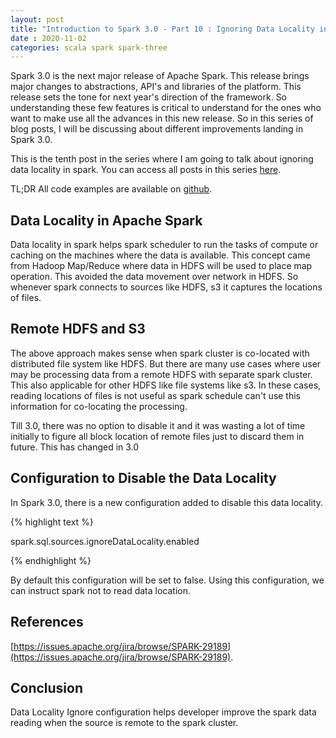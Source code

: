 ```yaml
---
layout: post
title: "Introduction to Spark 3.0 - Part 10 : Ignoring Data Locality in Spark"
date : 2020-11-02
categories: scala spark spark-three 
---
```

Spark 3.0 is the next major release of Apache Spark. This release brings major changes to abstractions, API's and libraries of the platform. This release sets the tone for next year's direction of the framework. So understanding these few features is critical to understand for the ones who want to make use all the advances in this new release. So in this series of blog posts, I will be discussing about different improvements landing in Spark 3.0.

This is the tenth post in the series where I am going to talk about ignoring data locality in spark. You can access all posts in this series [here](/categories/spark-three).

TL;DR All code examples are available on [github](https://github.com/phatak-dev/spark-3.0-examples).


## Data Locality in Apache Spark

Data locality in spark helps spark scheduler to run the tasks of compute or caching on the machines where the data is available. This concept came from Hadoop Map/Reduce where data in HDFS will be used to place map operation. This avoided the data movement over network in HDFS. So whenever spark connects to sources like HDFS, s3 it captures the locations of files.

## Remote HDFS and S3

The above approach makes sense when spark cluster is co-located with distributed file system like HDFS. But there are many use cases where user may be processing data from a remote HDFS with separate spark cluster. This also applicable for other HDFS like file systems like s3. In these cases, reading locations of files is not useful as spark schedule can't use this information for co-locating the processing.

Till 3.0, there was no option to disable it and it was wasting a lot of time initially to figure all block location of remote files just to discard them in future. This has changed in 3.0

## Configuration to Disable the Data Locality

In Spark 3.0, there is a new configuration added to disable this data locality.

{% highlight text %}

spark.sql.sources.ignoreDataLocality.enabled

{% endhighlight %}

By default this configuration will be set to false. Using this configuration, we can instruct spark not to read data location.

## References

[https://issues.apache.org/jira/browse/SPARK-29189](https://issues.apache.org/jira/browse/SPARK-29189).

## Conclusion
Data Locality Ignore configuration helps developer improve the spark data reading when the source is remote to the spark cluster.
